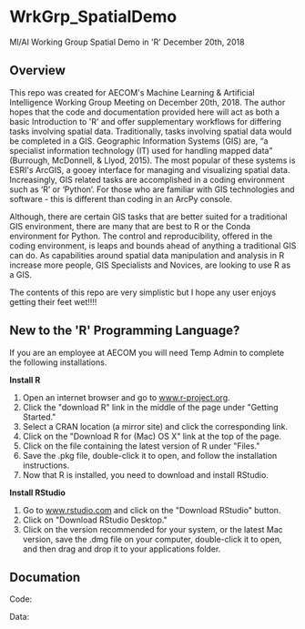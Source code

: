 # WrkGrp_SpatialDemo
Ml/AI Working Group Spatial Demo in 'R'
December 20th, 2018

## Overview

This repo was created for AECOM's Machine Learning & Artificial Intelligence Working Group Meeting on December 20th, 2018. The author hopes that the code and documentation provided here will act as both a basic Introduction to 'R' and offer supplementary workflows for differing tasks involving spatial data. Traditionally, tasks involving spatial data would be completed in a GIS. Geographic Information Systems (GIS) are, “a specialist information technology (IT) used for handling mapped data” (Burrough, McDonnell, & Llyod, 2015). The most popular of these systems is ESRI's ArcGIS, a gooey interface for managing and visualizing spatial data. Increasingly, GIS related tasks are accomplished in a coding environment such as ‘R’ or ‘Python’. For those who are familiar with GIS technologies and software - this is different than coding in an ArcPy console.

Although, there are certain GIS tasks that are better suited for a traditional GIS environment, there are many that are best to R or the Conda environment for Python. The control and reproducibility, offered in the coding environment, is leaps and bounds ahead of anything a traditional GIS can do. As capabilities around spatial data manipulation and analysis in R increase more people, GIS Specialists and Novices, are looking to use R as a GIS.

The contents of this repo are very simplistic but I hope any user enjoys getting their feet wet!!!!

## New to the 'R' Programming Language?
If you are an employee at AECOM you will need Temp Admin to complete the following installations.

**Install R**

1) Open an internet browser and go to www.r-project.org.
2) Click the "download R" link in the middle of the page under "Getting Started."
3) Select a CRAN location (a mirror site) and click the corresponding link.
4) Click on the "Download R for (Mac) OS X" link at the top of the page.
5) Click on the file containing the latest version of R under "Files."
6) Save the .pkg file, double-click it to open, and follow the installation instructions.
7) Now that R is installed, you need to download and install RStudio.

**Install RStudio**

1) Go to www.rstudio.com and click on the "Download RStudio" button.
2) Click on "Download RStudio Desktop."
3) Click on the version recommended for your system, or the latest Mac version, save the .dmg file on your computer, double-click it to open, and then drag and drop it to your applications folder.

## Documation 
Code:

Data: 